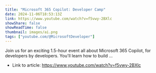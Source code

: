 ```yaml
---
title: "Microsoft 365 Copilot: Developer Camp"
date: 2024-11-06T18:53:13Z
link: https://www.youtube.com/watch?v=f5vwy-2BXlc
showShare: false
showReadTime: false
thumbnail: images/ai.png
tags: ["youtube.com/@MicrosoftDeveloper"]
---
```

Join us for an exciting 1.5-hour event all about Microsoft 365 Copilot, for developers by developers. You'll learn how to build ...

- Link to article: https://www.youtube.com/watch?v=f5vwy-2BXlc